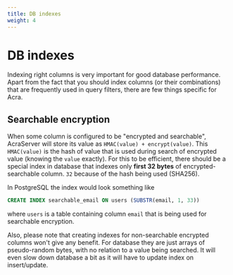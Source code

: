 ```yaml
---
title: DB indexes
weight: 4
---
```


# DB indexes

Indexing right columns is very important for good database performance.
Apart from the fact that you should index columns (or their combinations) that are frequently used in query filters,
there are few things specific for Acra.

## Searchable encryption

When some column is configured to be "encrypted and searchable", AcraServer will store its value as `HMAC(value) + encrypt(value)`.
This `HMAC(value)` is the hash of value that is used during search of encrypted value (knowing the `value` exactly).
For this to be efficient, there should be a special index in database that indexes only **first 32 bytes** of encrypted-searchable column.
`32` because of the hash being used (SHA256).

In PostgreSQL the index would look something like
```sql
CREATE INDEX searchable_email ON users (SUBSTR(email, 1, 33))
```
where `users` is a table containing column `email` that is being used for searchable encryption.

Also, please note that creating indexes for non-searchable encrypted columns won't give any benefit.
For database they are just arrays of pseudo-random bytes, with no relation to a value being searched.
It will even slow down database a bit as it will have to update index on insert/update.
